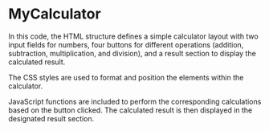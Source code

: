 # MyCalculator

In this code, the HTML structure defines a simple calculator layout with two input fields for numbers, four buttons for different operations (addition, subtraction, multiplication, and division), and a result section to display the calculated result.

The CSS styles are used to format and position the elements within the calculator.

JavaScript functions are included to perform the corresponding calculations based on the button clicked. The calculated result is then displayed in the designated result section.
